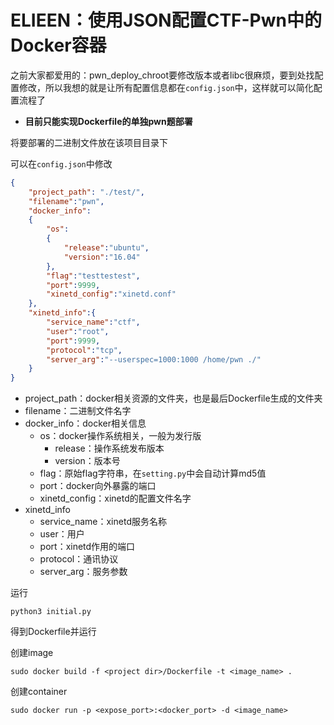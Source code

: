 # ELIEEN：使用JSON配置CTF-Pwn中的Docker容器

之前大家都爱用的：pwn_deploy_chroot要修改版本或者libc很麻烦，要到处找配置修改，所以我想的就是让所有配置信息都在`config.json`中，这样就可以简化配置流程了

- **目前只能实现Dockerfile的单独pwn题部署**

将要部署的二进制文件放在该项目目录下

可以在`config.json`中修改

```json
{
    "project_path": "./test/",
    "filename":"pwn",
    "docker_info":
    {
        "os":
        {
            "release":"ubuntu",
            "version":"16.04"
        },
        "flag":"testtestest",
        "port":9999,
        "xinetd_config":"xinetd.conf"
    },
    "xinetd_info":{
        "service_name":"ctf",
        "user":"root",
        "port":9999,
        "protocol":"tcp",
        "server_arg":"--userspec=1000:1000 /home/pwn ./"
    }
}
```

- project_path：docker相关资源的文件夹，也是最后Dockerfile生成的文件夹
- filename：二进制文件名字
- docker_info：docker相关信息
  - os：docker操作系统相关，一般为发行版
    - release：操作系统发布版本
    - version：版本号
  - flag：原始flag字符串，在`setting.py`中会自动计算md5值
  - port：docker向外暴露的端口
  - xinetd_config：xinetd的配置文件名字
- xinetd_info
  - service_name：xinetd服务名称
  - user：用户
  - port：xinetd作用的端口
  - protocol：通讯协议
  - server_arg：服务参数

运行

```shell
python3 initial.py
```

得到Dockerfile并运行

创建image

```shell
sudo docker build -f <project dir>/Dockerfile -t <image_name> .
```

创建container

```shell
sudo docker run -p <expose_port>:<docker_port> -d <image_name>
```



